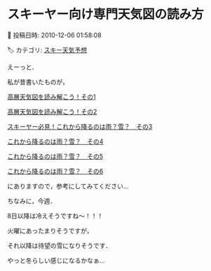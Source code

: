 # スキーヤー向け専門天気図の読み方

📅 投稿日時: 2010-12-06 01:58:08

🏷️ カテゴリ: [スキー天気予想](c6554f5c3c106093b511a8daae23757e8.md)

えーっと．


私が昔書いたものが，


[高層天気図を読み解こう！その1](http://blog.goo.ne.jp/skier_nobu/e/c1d226ad065b6c5d7150c901d6959533)


[高層天気図を読み解こう！その2](http://blog.goo.ne.jp/skier_nobu/e/f90b8b04964afeb48050f71937c7096a)


[スキーヤー必見！これから降るのは雨？雪？　その3](http://blog.goo.ne.jp/skier_nobu/e/4daf18ce2c03ccb601b0f15a72384343)


[これから降るのは雨？雪？　その4](http://blog.goo.ne.jp/skier_nobu/e/9def28f77437cf65095ed1b73f9b8b0c)


[これから降るのは雨？雪？　その5](http://blog.goo.ne.jp/skier_nobu/e/120f1e2e5e25427e9f1f2a2e729b3154)


[これから降るのは雨？雪？　その6](http://blog.goo.ne.jp/skier_nobu/e/4f128c5e30847e113b6602ef104bbe99)





にありますので，参考にしてみてください…





ちなみに，今週．


8日以降は冷えそうですね～！！！


火曜にあったまりそうですが，


それ以降は待望の雪になりそうです．


やっと冬らしい感じになるかなぁ…
